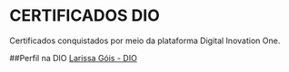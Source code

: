 # CERTIFICADOS DIO
Certificados conquistados por meio da plataforma Digital Inovation One.

##Perfil na DIO
[Larissa Góis - DIO](https://web.dio.me/users/larissa_gois3?tab=skills)
